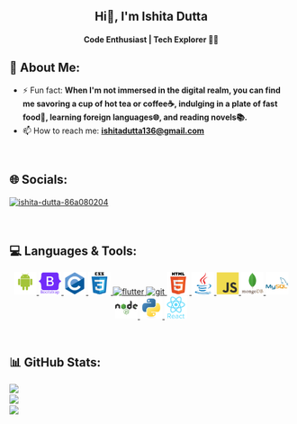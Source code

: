 <h2 align="center">Hi👋, I'm Ishita Dutta</h2>
<h4 align="center">Code Enthusiast | Tech Explorer 👩‍💻</h4>

## 💫 About Me:
- ⚡ Fun fact: **When I'm not immersed in the digital realm, you can find me savoring a cup of hot tea or coffee☕, indulging in a plate of fast food🍜, learning foreign languages🌐, and reading novels📚.**
- 📫 How to reach me: **ishitadutta136@gmail.com**
<br>

## 🌐 Socials:
<a href="https://linkedin.com/in/ishita-dutta-86a080204" target="blank"><img align="center" src="https://raw.githubusercontent.com/rahuldkjain/github-profile-readme-generator/master/src/images/icons/Social/linked-in-alt.svg" alt="ishita-dutta-86a080204" height="30" width="40" /></a>
<br><br><br>

## 💻 Languages & Tools:
<p align="center"> <a href="https://developer.android.com" target="_blank" rel="noreferrer"> <img src="https://raw.githubusercontent.com/devicons/devicon/master/icons/android/android-original-wordmark.svg" alt="android" width="40" height="40"/> </a> <a href="https://getbootstrap.com" target="_blank" rel="noreferrer"> <img src="https://raw.githubusercontent.com/devicons/devicon/master/icons/bootstrap/bootstrap-plain-wordmark.svg" alt="bootstrap" width="40" height="40"/> </a> <a href="https://www.cprogramming.com/" target="_blank" rel="noreferrer"> <img src="https://raw.githubusercontent.com/devicons/devicon/master/icons/c/c-original.svg" alt="c" width="40" height="40"/> </a> <a href="https://www.w3schools.com/css/" target="_blank" rel="noreferrer"> <img src="https://raw.githubusercontent.com/devicons/devicon/master/icons/css3/css3-original-wordmark.svg" alt="css3" width="40" height="40"/> </a> <a href="https://flutter.dev" target="_blank" rel="noreferrer"> <img src="https://www.vectorlogo.zone/logos/flutterio/flutterio-icon.svg" alt="flutter" width="40" height="40"/> </a> <a href="https://git-scm.com/" target="_blank" rel="noreferrer"> <img src="https://www.vectorlogo.zone/logos/git-scm/git-scm-icon.svg" alt="git" width="40" height="40"/> </a> <a href="https://www.w3.org/html/" target="_blank" rel="noreferrer"> <img src="https://raw.githubusercontent.com/devicons/devicon/master/icons/html5/html5-original-wordmark.svg" alt="html5" width="40" height="40"/> </a> <a href="https://www.java.com" target="_blank" rel="noreferrer"> <img src="https://raw.githubusercontent.com/devicons/devicon/master/icons/java/java-original.svg" alt="java" width="40" height="40"/> </a> <a href="https://developer.mozilla.org/en-US/docs/Web/JavaScript" target="_blank" rel="noreferrer"> <img src="https://raw.githubusercontent.com/devicons/devicon/master/icons/javascript/javascript-original.svg" alt="javascript" width="40" height="40"/> </a> <a href="https://www.mongodb.com/" target="_blank" rel="noreferrer"> <img src="https://raw.githubusercontent.com/devicons/devicon/master/icons/mongodb/mongodb-original-wordmark.svg" alt="mongodb" width="40" height="40"/> </a> <a href="https://www.mysql.com/" target="_blank" rel="noreferrer"> <img src="https://raw.githubusercontent.com/devicons/devicon/master/icons/mysql/mysql-original-wordmark.svg" alt="mysql" width="40" height="40"/> </a> <a href="https://nodejs.org" target="_blank" rel="noreferrer"> <img src="https://raw.githubusercontent.com/devicons/devicon/master/icons/nodejs/nodejs-original-wordmark.svg" alt="nodejs" width="40" height="40"/> </a> <a href="https://www.python.org" target="_blank" rel="noreferrer"> <img src="https://raw.githubusercontent.com/devicons/devicon/master/icons/python/python-original.svg" alt="python" width="40" height="40"/> </a> <a href="https://reactjs.org/" target="_blank" rel="noreferrer"> <img src="https://raw.githubusercontent.com/devicons/devicon/master/icons/react/react-original-wordmark.svg" alt="react" width="40" height="40"/> </a> </p>
<br>

## 📊 GitHub Stats:
![](https://github-readme-stats.vercel.app/api?username=ishitadutta1306&theme=nightowl&hide_border=true&include_all_commits=true&count_private=true)<br/>
![](https://github-readme-streak-stats.herokuapp.com/?user=ishitadutta1306&theme=nightowl&hide_border=true)<br/>
![](https://github-readme-stats.vercel.app/api/top-langs/?username=ishitadutta1306&theme=nightowl&hide_border=true&include_all_commits=true&count_private=true&layout=compact)


<!--## 🏆 GitHub Trophies
![](https://github-profile-trophy.vercel.app/?username=ishitadutta1306&theme=onedark&no-frame=false&no-bg=true&margin-w=4)
--> 
